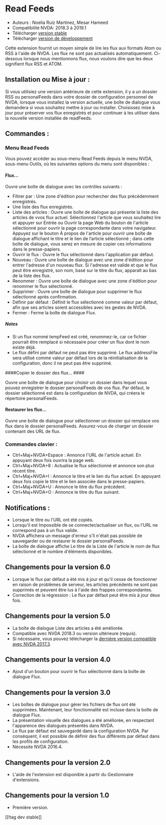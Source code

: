 # Read Feeds #

* Auteurs : Noelia Ruiz Martínez, Mesar Hameed
* Compatibilité NVDA: 2018.3 à 2019.1
* Télécharger [version stable][1]
* Télécharger [version de développement][2]

Cette extension fournit un moyen simple de lire les flux aux formats Atom ou
RSS à l'aide de NVDA. Les flux ne sont pas actualisés automatiquement.
Ci-dessous lorsque nous mentionnons flux, nous voulons dire que les deux
signifient flux RSS et ATOM.

## Installation ou Mise à jour : ##

Si vous utilisiez une version antérieure de cette extension, il y a un
dossier RSS ou personalFeeds dans votre dossier de configuration personnel
de NVDA, lorsque vous installez la version actuelle, une boîte de dialogue
vous demandera si vous souhaitez mettre à jour ou installer.  Choisissez
mise à jour pour préserver vos flux enregistrés et pour continuer à les
utiliser dans la nouvelle version installée de readFeeds.

## Commandes : ##

### Menu Read Feeds ###

Vous pouvez accéder au sous-menu Read Feeds depuis le menu NVDA, sous-menu
Outils, où les suivantes  options du menu sont disponibles :

#### Flux... ####

Ouvre une boîte de dialogue avec les contrôles suivants :

* Filtrer par : Une zone d'édition pour rechercher des flux précédemment
  enregistrés.
* Une liste des flux enregistrés.
* Liste des articles : Ouvre une boîte de dialogue qui présente la liste des
  articles de vvos flux actuel. Sélectionnez l'article que vous souhaitez
  lire et appuyer sur Entrée ou Ouvrir la page Web du bouton de l'article
  sélectionné pour ouvrir la page correspondante dans votre
  navigateur. Appuyez sur le bouton À propos de l'article pour ouvrir une
  boîte de dialogue affichant le titre et le lien de l’article sélectionné ;
  dans cette boîte de dialogue, vous serez en mesure de copier ces
  informations dans le presse-papiers.
* Ouvrir le flux : Ouvre le flux sélectionné dans l'application par défaut.
* Nouveau : Ouvre une boîte de dialogue avec une zone d'édition pour entrer
  l'adresse d'un nouveau flux. Si l'adresse est valide et que le flux peut
  être enregistré, son nom, basé sur le titre du flux, apparaît au bas de la
  liste des flux.
* Renommer : Ouvre une boîte de dialogue avec une zone d'édition pour
  renommer le flux sélectionné.
* Supprimer : Ouvre une boîte de dialogue pour supprimer le flux sélectionné
  après confirmation.
* Définir par défaut : Définit le flux sélectionné comme valeur par défaut,
  afin que ses articles soient accessibles avec les gestes de NVDA.
* Fermer : Ferme la boîte de dialogue Flux.

##### Notes #####

* Si un flux nommé tempFeed est créé, renommez-le, car ce fichier pourrait
  être remplacé si nécessaire pour créer un flux dont le nom existe déjà.
* Le flux défini par défaut ne peut pas être supprimé. Le flux addressFile
  sera utilisé comme valeur par défaut lors de la réinitialisation de la
  configuration, donc il ne peut pas être supprimé.

####Copier le dossier des flux... ####

Ouvre une boîte de dialogue pour choisir un dossier dans lequel vous pouvez
enregistrer le dossier personalFeeds de vos flux. Par défaut, le dossier
sélectionné est dans la configuration de NVDA, qui créera le répertoire
personalFeeds.

#### Restaurer les flux... ####

Ouvre une boîte de dialogue pour sélectionner un dossier qui remplace vos
flux dans le dossier personalFeeds. Assurez-vous de charger un dossier
contenant des URL de flux.

### Commandes clavier : ###

* Ctrl+Maj+NVDA+Espace : Annonce l'URL de l'article actuel. En appuyant deux
  fois ouvrira la page web.
* Ctrl+Maj+NVDA+8 : Actualise le flux sélectionné et annonce son plus récent
  titre.
* Ctrl+Maj+NVDA+I : Annonce le titre et le lien du flux actuel. En appuyant
  deux fois copie le titre et le lien associée dans le presse-papiers.
* Ctrl+Maj+NVDA+U : Annonce le titre du flux précédent.
* Ctrl+Maj+NVDA+O : Annonce le titre du flux suivant.

## Notifications : ##

* Lorsque le titre ou l'URL ont été copiés.
* Lorsqu'il est Impossible de se connecter/actualiser un flux, ou l'URL ne
  correspond pas à un flux valide.
* NVDA affichera un message d'erreur s'Il n'était pas possible de
  sauvegarder ou de restaurer le dossier personalFeeds.
* La boîte de dialogue affiche Le titre de la Liste de l'article le nom de
  flux sélectionné et le nombre d'éléments disponibles.

## Changements pour la version 6.0 ##

* Lorsque le flux par défaut a été mis à jour et qu'il cesse de fonctionner
  en raison de problèmes de serveur, les articles précédents ne sont pas
  supprimés et peuvent être lus à l'aide des frappes correspondantes.
* Correction de la régression : Le flux par défaut peut être mis à jour deux
  fois.

## Changements pour la version 5.0 ##

* La boîte de dialogue Liste des articles a été améliorée.
* Compatible avec NVDA 2018.3 ou version ultérieure (requis).
* Si nécessaire, vous pouvez télécharger la [dernière version compatible
  avec NVDA 2017.3][3].

## Changements pour la version 4.0 ##

* Ajout d'un bouton pour ouvrir le flux sélectionné dans la boîte de
  dialogue Flux.

## Changements pour la version 3.0 ##

* Les boîtes de dialogue pour gérer les fichiers de flux ont été
  supprimées. Maintenant, leur fonctionnalité est incluse dans la boîte de
  dialogue Flux.
* La présentation visuelle des dialogues a été améliorée, en respectant
  l'apparence des dialogues présentés dans NVDA.
* Le flux par défaut est sauvegardé dans la configuration NVDA. Par
  conséquent, il est possible de définir des flux différents par défaut dans
  les profils de configuration.
* Nécessite NVDA 2016.4.


## Changements pour la version 2.0 ##

* L'aide de l'extension est disponible à partir du Gestionnaire
  d'extensions.

## Changements pour la version 1.0 ##

* Première version.

[[!tag dev stable]]

[1]: https://addons.nvda-project.org/files/get.php?file=rf

[2]: https://addons.nvda-project.org/files/get.php?file=rf-dev

[3]: https://addons.nvda-project.org/files/get.php?file=rf-o
